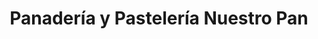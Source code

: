 ---
title: "Panadería y Pastelería Nuestro Pan"
url: /santo-domingo/panaderia-y-pasteleria-nuestro-pan/
shop: Bäckerei
---